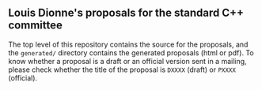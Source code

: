 ## Louis Dionne's proposals for the standard C++ committee

The top level of this repository contains the source for the proposals, and
the `generated/` directory contains the generated proposals (html or pdf).
To know whether a proposal is a draft or an official version sent in a mailing,
please check whether the title of the proposal is `DXXXX` (draft) or `PXXXX`
(official).
